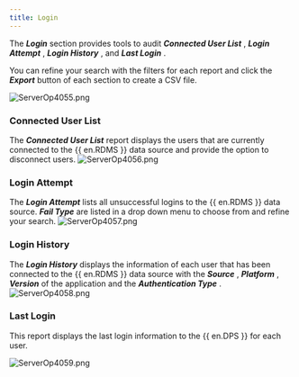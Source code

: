 ```yaml
---
title: Login
---
```


The ***Login*** section provides tools to audit ***Connected User List*** , ***Login Attempt*** , ***Login History*** , and ***Last Login*** .  

You can refine your search with the filters for each report and click the ***Export*** button of each section to create a CSV file.  

![ServerOp4055.png](/img/en/server/ServerOp4055.png) 

### Connected User List 
The ***Connected User List*** report displays the users that are currently connected to the {{ en.RDMS }} data source and provide the option to disconnect users. 
![ServerOp4056.png](/img/en/server/ServerOp4056.png) 
### Login Attempt 
The ***Login Attempt*** lists all unsuccessful logins to the {{ en.RDMS }} data source. ***Fail Type*** are listed in a drop down menu to choose from and refine your search. 
![ServerOp4057.png](/img/en/server/ServerOp4057.png) 
### Login History 
The ***Login History*** displays the information of each user that has been connected to the {{ en.RDMS }} data source with the ***Source*** , ***Platform*** , ***Version*** of the application and the ***Authentication Type*** . 
![ServerOp4058.png](/img/en/server/ServerOp4058.png) 
### Last Login 

This report displays the last login information to the {{ en.DPS }} for each user.  

![ServerOp4059.png](/img/en/server/ServerOp4059.png) 

